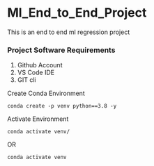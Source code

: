 # Ml_End_to_End_Project
This is an end to end ml regression project

### Project Software Requirements
1. Github Account
2. VS Code IDE
3. GIT cli

Create Conda Environment
```
conda create -p venv python==3.8 -y 
```

Activate Environment
```
conda activate venv/
```
OR
```
conda activate venv
```

